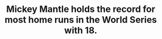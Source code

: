 ---
title:      
  - Mickey Mantle holds the record for most home runs in the World Series with 18.
secondary:
  - The second most is by Babe Ruth with 15.
reference:
  - http://www.baseball-reference.com/play-index/game_finder.cgi?type=b#gotresults&as=result_batter&offset=0&match=gmatchCar&suffix=_post&min_year_game=1903&max_year_game=2014&series=WS&series_game=any&playoffs=&WL=any&game_length=any&team_lg=&opp_id=&opp_lg=&use_dh=&bats=any&throws=any&HV=any&game_site=&temperature_min=0&temperature_max=120&wind_speed_min=0&wind_speed_max=90&wind_direction_tolf=1&wind_direction_tocf=1&wind_direction_torf=1&wind_direction_fromlf=1&wind_direction_fromcf=1&wind_direction_fromrf=1&wind_direction_ltor=1&wind_direction_rtol=1&wind_direction_unknown=1&precipitation_unknown=1&precipitation_none=1&precipitation_drizzle=1&precipitation_showers=1&precipitation_rain=1&precipitation_snow=1&sky_unknown=1&sky_sunny=1&sky_cloudy=1&sky_overcast=1&sky_night=1&sky_dome=1&pos_1=1&pos_2=1&pos_3=1&pos_4=1&pos_5=1&pos_6=1&pos_7=1&pos_8=1&pos_9=1&pos_10=1&pos_11=1&pos_12=1&exactness=any&GS=anyGS&GF=anyGF&lineup_position=&number_matched=1&orderby=HR&c1criteria=HR&c1gtlt=gt&c1val=1&c2criteria=&c2gtlt=eq&c2val=0&c3criteria=&c3gtlt=eq&c3val=0&c4criteria=&c4gtlt=eq&c4val=0&c5criteria=&c5gtlt=eq&c5val=1.0&c6criteria=&location=pob&locationMatch=is&pob=&pod=&pcanada=&pusa=&firstgames=&startgames=&lastgames=&firstteamgames=&startteamgames=&lastteamgames=&ajax=1&submitter=1
---